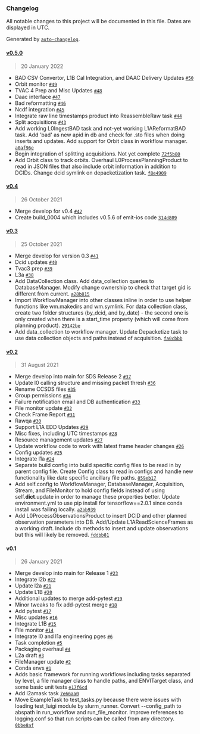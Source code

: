 ### Changelog

All notable changes to this project will be documented in this file. Dates are displayed in UTC.

Generated by [`auto-changelog`](https://github.com/CookPete/auto-changelog).

#### [v0.5.0](https://github.jpl.nasa.gov/emit-sds/emit-main/compare/v0.4...v0.5.0)

> 20 January 2022

- BAD CSV Convertor, L1B Cal Integration, and DAAC Delivery Updates [`#50`](https://github.jpl.nasa.gov/emit-sds/emit-main/pull/50)
- Orbit monitor [`#49`](https://github.jpl.nasa.gov/emit-sds/emit-main/pull/49)
- TVAC 4 Prep and Misc Updates [`#48`](https://github.jpl.nasa.gov/emit-sds/emit-main/pull/48)
- Daac interface [`#47`](https://github.jpl.nasa.gov/emit-sds/emit-main/pull/47)
- Bad reformatting [`#46`](https://github.jpl.nasa.gov/emit-sds/emit-main/pull/46)
- Ncdf integration [`#45`](https://github.jpl.nasa.gov/emit-sds/emit-main/pull/45)
- Integrate raw line timestamps product into ReassembleRaw task [`#44`](https://github.jpl.nasa.gov/emit-sds/emit-main/pull/44)
- Split acquisitions [`#43`](https://github.jpl.nasa.gov/emit-sds/emit-main/pull/43)
- Add working L0IngestBAD task and not-yet working L1AReformatBAD task. Add 'bad' as new apid in db and check for .sto files when doing inserts and updates. Add support for Orbit class in workflow manager. [`a0af96e`](https://github.jpl.nasa.gov/emit-sds/emit-main/commit/a0af96ee87cd5e70bee922ceef71d91bb86fb590)
- Begin integration of splitting acquisitions. Not yet complete [`72f5b80`](https://github.jpl.nasa.gov/emit-sds/emit-main/commit/72f5b802bdf87dfe8e1404b61f51d2396a607d2b)
- Add Orbit class to track orbits. Overhaul L0ProcessPlanningProduct to read in JSON files that also include orbit information in addition to DCIDs. Change dcid symlink on depacketization task. [`f8e4909`](https://github.jpl.nasa.gov/emit-sds/emit-main/commit/f8e49097ec71887baf293d943c8b007cf06a8a27)

#### [v0.4](https://github.jpl.nasa.gov/emit-sds/emit-main/compare/v0.3...v0.4)

> 26 October 2021

- Merge develop for v0.4 [`#42`](https://github.jpl.nasa.gov/emit-sds/emit-main/pull/42)
- Create build_0004 which includes v0.5.6 of emit-ios code [`314d809`](https://github.jpl.nasa.gov/emit-sds/emit-main/commit/314d8091b3aed58ebedd06a3f7514cfc3c878cfd)

#### [v0.3](https://github.jpl.nasa.gov/emit-sds/emit-main/compare/v0.2...v0.3)

> 25 October 2021

- Merge develop for version 0.3 [`#41`](https://github.jpl.nasa.gov/emit-sds/emit-main/pull/41)
- Dcid updates [`#40`](https://github.jpl.nasa.gov/emit-sds/emit-main/pull/40)
- Tvac3 prep [`#39`](https://github.jpl.nasa.gov/emit-sds/emit-main/pull/39)
- L3a [`#38`](https://github.jpl.nasa.gov/emit-sds/emit-main/pull/38)
- Add DataCollection class. Add data_collection queries to DatabaseManager. Modify change ownership to check that target gid is different from current. [`a28b815`](https://github.jpl.nasa.gov/emit-sds/emit-main/commit/a28b81533d0aa293a7db6412d42bdb15da626eb9)
- Import WorkflowManager into other classes inline in order to use helper functions like wm.makedirs and wm.symlink. For data collection class, create two folder structures (by_dcid, and by_date) - the second one is only created when there is a start_time property (which will come from planning product). [`29142be`](https://github.jpl.nasa.gov/emit-sds/emit-main/commit/29142beeec8c8680291d878ac63fe31772de17d4)
- Add data_collection to workflow manager. Update Depacketize task to use data collection objects and paths instead of acquisition. [`fa0cbbb`](https://github.jpl.nasa.gov/emit-sds/emit-main/commit/fa0cbbb8f779425ff5478310c16f80e1226c9797)

#### [v0.2](https://github.jpl.nasa.gov/emit-sds/emit-main/compare/v0.1...v0.2)

> 31 August 2021

- Merge develop into main for SDS Release 2 [`#37`](https://github.jpl.nasa.gov/emit-sds/emit-main/pull/37)
- Update l0 calling structure and missing packet thresh [`#36`](https://github.jpl.nasa.gov/emit-sds/emit-main/pull/36)
- Rename CCSDS files [`#35`](https://github.jpl.nasa.gov/emit-sds/emit-main/pull/35)
- Group permissions [`#34`](https://github.jpl.nasa.gov/emit-sds/emit-main/pull/34)
- Failure notification email and DB authentication [`#33`](https://github.jpl.nasa.gov/emit-sds/emit-main/pull/33)
- File monitor update [`#32`](https://github.jpl.nasa.gov/emit-sds/emit-main/pull/32)
- Check Frame Report [`#31`](https://github.jpl.nasa.gov/emit-sds/emit-main/pull/31)
- Rawqa  [`#30`](https://github.jpl.nasa.gov/emit-sds/emit-main/pull/30)
- Support L1A EDD Updates [`#29`](https://github.jpl.nasa.gov/emit-sds/emit-main/pull/29)
- Misc fixes, including UTC timestamps [`#28`](https://github.jpl.nasa.gov/emit-sds/emit-main/pull/28)
- Resource management updates [`#27`](https://github.jpl.nasa.gov/emit-sds/emit-main/pull/27)
- Update workflow code to work with latest frame header changes [`#26`](https://github.jpl.nasa.gov/emit-sds/emit-main/pull/26)
- Config updates [`#25`](https://github.jpl.nasa.gov/emit-sds/emit-main/pull/25)
- Integrate l1a [`#24`](https://github.jpl.nasa.gov/emit-sds/emit-main/pull/24)
- Separate build config into build specific config files to be read in by parent config file. Create Config class to read in configs and handle new functionality like date specific ancillary file paths. [`859eb17`](https://github.jpl.nasa.gov/emit-sds/emit-main/commit/859eb177c7d98b520e3d0e04f85241ecbf19de4e)
- Add self.config to WorkflowManager, DatabaseManager, Acquisition, Stream, and FileMonitor to hold config fields instead of using self.__dict__.update in order to manage these properties better. Update environment.yml to use pip install for tensorflow==2.0.1 since conda install was failing locally. [`a2bb939`](https://github.jpl.nasa.gov/emit-sds/emit-main/commit/a2bb93903122a9a9c7db948d929cac29ac7f74ff)
- Add L0ProcessObservationsProduct to insert DCID and other planned observation parameters into DB. Add/Update L1AReadScienceFrames as a working draft.  Include db methods to insert and update observations but this will likely be removed. [`fddbb81`](https://github.jpl.nasa.gov/emit-sds/emit-main/commit/fddbb81f64a8b1a9bea8ba8eaff0edbd1903a6c7)

#### v0.1

> 26 January 2021

- Merge develop into main for Release 1 [`#23`](https://github.jpl.nasa.gov/emit-sds/emit-main/pull/23)
- Integrate l2b [`#22`](https://github.jpl.nasa.gov/emit-sds/emit-main/pull/22)
- Update l2a [`#21`](https://github.jpl.nasa.gov/emit-sds/emit-main/pull/21)
- Update L1B [`#20`](https://github.jpl.nasa.gov/emit-sds/emit-main/pull/20)
- Additional updates to merge add-pytest [`#19`](https://github.jpl.nasa.gov/emit-sds/emit-main/pull/19)
- Minor tweaks to fix add-pytest merge [`#18`](https://github.jpl.nasa.gov/emit-sds/emit-main/pull/18)
- Add pytest [`#17`](https://github.jpl.nasa.gov/emit-sds/emit-main/pull/17)
- Misc updates [`#16`](https://github.jpl.nasa.gov/emit-sds/emit-main/pull/16)
- Integrate L1B [`#15`](https://github.jpl.nasa.gov/emit-sds/emit-main/pull/15)
- File monitor [`#14`](https://github.jpl.nasa.gov/emit-sds/emit-main/pull/14)
- Integrate l0 and l1a engineering pges [`#6`](https://github.jpl.nasa.gov/emit-sds/emit-main/pull/6)
- Task completion [`#5`](https://github.jpl.nasa.gov/emit-sds/emit-main/pull/5)
- Packaging overhaul [`#4`](https://github.jpl.nasa.gov/emit-sds/emit-main/pull/4)
- L2a draft [`#3`](https://github.jpl.nasa.gov/emit-sds/emit-main/pull/3)
- FileManager update [`#2`](https://github.jpl.nasa.gov/emit-sds/emit-main/pull/2)
- Conda envs [`#1`](https://github.jpl.nasa.gov/emit-sds/emit-main/pull/1)
- Adds basic framework for running workflows including tasks separated by level, a file manager class to handle paths, and ENVITarget class, and some basic unit tests [`e17f6cd`](https://github.jpl.nasa.gov/emit-sds/emit-main/commit/e17f6cd5b48c5611de902f1c57bf7e069472d6cd)
- Add l2amask task [`7e66aa0`](https://github.jpl.nasa.gov/emit-sds/emit-main/commit/7e66aa0e66935999672a10b7770d1dec750cd910)
- Move ExampleTask to test_tasks.py because there were issues with loading test_luigi module by slurm_runner. Convert --config_path to abspath in run_workflow and run_file_monitor. Improve references to logging.conf so that run scripts can be called from any directory. [`0bbe8af`](https://github.jpl.nasa.gov/emit-sds/emit-main/commit/0bbe8af54b1b2ed8ce69ac97040e41ced5d27dcb)
